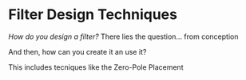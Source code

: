 # Filter Design Techniques

_How do you design a filter?_ 
There lies the question... from conception 

And then, how can you create it an use it? 

This includes tecniques like the Zero-Pole Placement 
